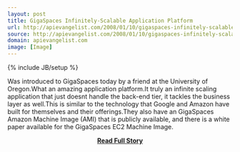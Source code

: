 ```yaml
---
layout: post
title: GigaSpaces Infinitely-Scalable Application Platform
url: http://apievangelist.com/2008/01/10/gigaspaces-infinitely-scalable-application-platform/
source: http://apievangelist.com/2008/01/10/gigaspaces-infinitely-scalable-application-platform/
domain: apievangelist.com
image: [Image]
---
```

{% include JB/setup %}<p>Was introduced to GigaSpaces today by a friend at the University of Oregon.What an amazing application platform.It truly an infinite scaling application that just doesnt handle the back-end tier, it tackles the business layer as well.This is similar to the technology that Google and Amazon have built for themselves and their offerings.They also have an GigaSpaces Amazon Machine Image (AMI) that is publicly available, and there is a white paper available for the GigaSpaces EC2 Machine Image.</p>
<center><p><a href="http://apievangelist.com/2008/01/10/gigaspaces-infinitely-scalable-application-platform/" style='padding:25px; font-sze:18px; font-weight: bold;'>Read Full Story</a></p></center>
